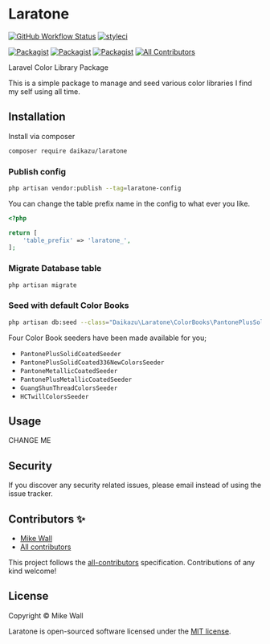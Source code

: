 # Laratone

[![GitHub Workflow Status](https://github.com/daikazu/laratone/workflows/Run%20tests/badge.svg)](https://github.com/daikazu/laratone/actions)
[![styleci](https://styleci.io/repos/CHANGEME/shield)](https://styleci.io/repos/127805076)

[![Packagist](https://img.shields.io/packagist/v/daikazu/laratone.svg)](https://packagist.org/packages/daikazu/laratone)
[![Packagist](https://poser.pugx.org/daikazu/laratone/d/total.svg)](https://packagist.org/packages/daikazu/laratone)
[![Packagist](https://img.shields.io/packagist/l/daikazu/laratone.svg)](https://packagist.org/packages/daikazu/laratone)
[![All Contributors](https://img.shields.io/badge/all_contributors-1-orange.svg?style=flat-square)](#contributors-)


Laravel Color Library Package

This is a simple package to manage and seed various color libraries I find my self using all time.

## Installation

Install via composer
```bash
composer require daikazu/laratone
```

### Publish config

```bash
php artisan vendor:publish --tag=laratone-config

```

You can change the table prefix name in the config to what ever you like.
```php
<?php

return [
    'table_prefix' => 'laratone_',
];

```

### Migrate Database table

```bash
php artisan migrate
```

### Seed with default Color Books

```bash
php artisan db:seed --class="Daikazu\Laratone\ColorBooks\PantonePlusSolidCoatedSeeder"
```

Four Color Book seeders have been made available for you;

- `PantonePlusSolidCoatedSeeder`
- `PantonePlusSolidCoated336NewColorsSeeder`
- `PantoneMetallicCoatedSeeder`
- `PantonePlusMetallicCoatedSeeder`
- `GuangShunThreadColorsSeeder`
- `HCTwillColorsSeeder`

## Usage

CHANGE ME

## Security

If you discover any security related issues, please email
instead of using the issue tracker.

## Contributors ✨

- [Mike Wall](https://github.com/daikazu)
- [All contributors](https://github.com/daikazu/laratone/graphs/contributors)


This project follows the [all-contributors](https://github.com/all-contributors/all-contributors) specification. Contributions of any kind welcome!

## License

Copyright © Mike Wall

Laratone is open-sourced software licensed under the [MIT license](LICENSE.md).
